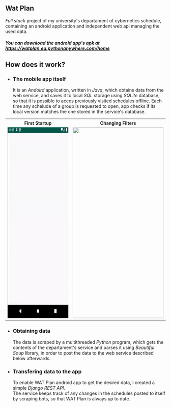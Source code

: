[tags]: <> (Python, Java, SQL, Django, Android, REST API, BeaufitulSoup, SQLite)
## Wat Plan   
*Full stack* project of my university's departament of cybernetics schedule, containing an android application and independent web api managing the used data.

##### You can download the android app's apk at <https://watplan.eu.pythonanywhere.com/home>


How does it work?
---
  * ### The mobile app itself
    It is an *Andoird* application, written in *Java*, which obtains data from the web service, and saves it to local *SQL* storage using *SQLite* database, so that it is possible to acces previously visited schedules offline. Each time any schelude of a group is requested to open, app checks if its local version matches the one stored in the service's database.   
    
<table style="width:100%">
<tr>
<th>First Startup</th>
<th>Changing Filters</th> 
</tr>
<tr>
<td valign="top">
<img src="preview/watplanstart.gif" width="285" height="600">
</td>
<td valign="top">
<img src="preview/watplanfeatures.gif" width="285" height="600">
</tr>
</table>

  * ### Obtaining data   
    The data is scraped by a multithreaded *Python* program, which gets the contents of the departament's service and parses 
    it using *Beautiful Soup* library, in order to post the data to the web service described below afterwards.
    
  * ### Transfering data to the app
    To enable WAT Plan android app to get the desired data, I created a simple *Django* *REST API*.   
    The service keeps track of any changes in the schedules posted to itself by scraping bots, so that WAT Plan is always up to date.
    
